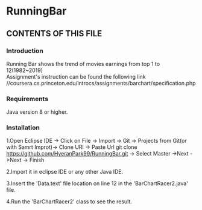 # RunningBar


CONTENTS OF THIS FILE
---------------------
 ### Introduction
Running Bar shows the trend of movies earnings from top 1 to 12(1982~2019) <br/>
Assignment's instruction can be found the following link //coursera.cs.princeton.edu/introcs/assignments/barchart/specification.php <br/>
 
 ### Requirements
Java version 8 or higher.

 ### Installation
1.Open Eclipse IDE -> Click on File -> Import -> Git -> Projects from Git(or with Samrt Improt)-> Clone URI
-> Paste Url git clone https://github.com/HyeranPark99/RunningBar.git -> Select Master ->Next ->Next -> Finish

2.Import it in eclipse IDE or any other Java IDE.

3.Insert the 'Data.text' file location on line 12 in the 'BarChartRacer2.java' file.

4.Run the 'BarChartRacer2' class to see the result.
